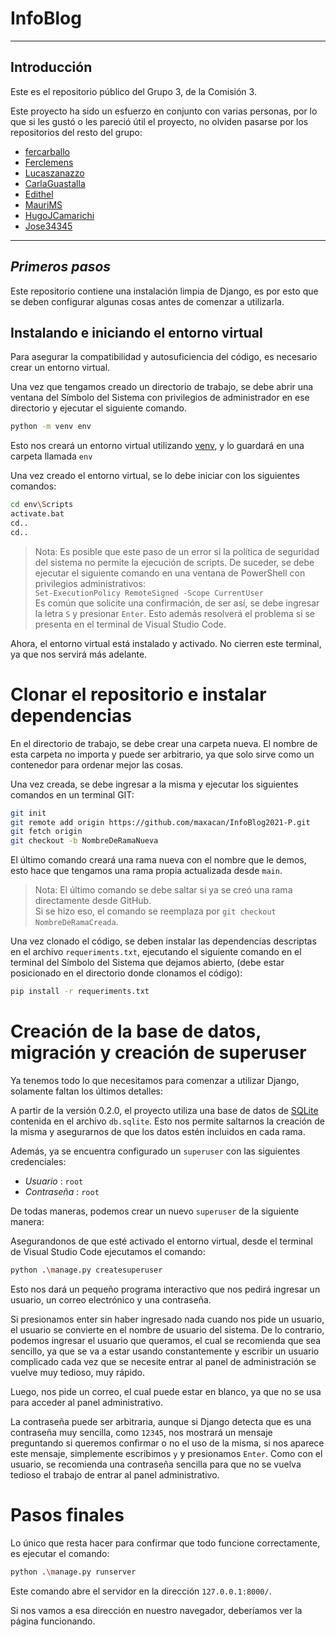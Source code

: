 # InfoBlog 
___
## Introducción

Este es el repositorio público del Grupo 3, de la Comisión 3.

Este proyecto ha sido un esfuerzo en conjunto con varias personas, por lo que si les gustó o les pareció útil el proyecto, no olviden pasarse por los repositorios del resto del grupo:

 - [fercarballo]  
 - [Ferclemens]  
 - [Lucaszanazzo]  
 - [CarlaGuastalla]  
 - [Edithel]  
 - [MauriMS]  
 - [HugoJCamarichi]  
 - [Jose34345]
___
## _Primeros pasos_

Este repositorio contiene una instalación limpia de Django, es por esto que se deben configurar algunas cosas antes de comenzar a utilizarla.

## Instalando e iniciando el entorno virtual

Para asegurar la compatibilidad y autosuficiencia del código, es necesario crear un entorno virtual.


Una vez que tengamos creado un directorio de trabajo, se debe abrir una ventana del Símbolo del Sistema con privilegios de administrador en ese directorio y ejecutar el siguiente comando.
```sh
python -m venv env
```
Esto nos creará un entorno virtual utilizando [venv], y lo guardará en una carpeta llamada `env`


Una vez creado el entorno virtual, se lo debe iniciar con los siguientes comandos:

```sh
cd env\Scripts
activate.bat
cd..
cd..
```

> Nota: Es posible que este paso de un error si la política 
> de seguridad del sistema no permite la ejecución de scripts.
> De suceder, se debe ejecutar el siguiente comando en una 
> ventana de PowerShell con privilegios administrativos:  
> ```Set-ExecutionPolicy RemoteSigned -Scope CurrentUser```  
> Es común que solicite una confirmación, de ser así, se debe ingresar 
la letra `S` y presionar `Enter`.
> Esto además resolverá el problema si se presenta en el terminal
de Visual Studio Code.

Ahora, el entorno virtual está instalado y activado. No cierren este terminal, ya que nos servirá más adelante.

# Clonar el repositorio e instalar dependencias

En el directorio de trabajo, se debe crear una carpeta nueva.
El nombre de esta carpeta no importa y puede ser arbitrario, ya que solo sirve como un contenedor para ordenar mejor las cosas.

Una vez creada, se debe ingresar a la misma y ejecutar los siguientes comandos en un terminal GIT:


```sh
git init
git remote add origin https://github.com/maxacan/InfoBlog2021-P.git
git fetch origin
git checkout -b NombreDeRamaNueva
```
El último comando creará una rama nueva con el nombre que le demos, esto hace que tengamos una rama propia actualizada desde `main`.  

> Nota: El último comando se debe saltar si ya se creó una rama directamente desde GitHub.  
> Si se hizo eso, el comando se reemplaza por `git checkout NombreDeRamaCreada`.

Una vez clonado el código, se deben instalar las dependencias descriptas en el archivo `requeriments.txt`, ejecutando el siguiente comando en el terminal del Símbolo del Sistema que dejamos abierto, (debe estar posicionado en el directorio donde clonamos el código):


```sh
pip install -r requeriments.txt
```

# Creación de la base de datos, migración y creación de superuser

Ya tenemos todo lo que necesitamos para comenzar a utilizar Django, solamente faltan los últimos detalles:

A partir de la versión 0.2.0, el proyecto utiliza una base de datos de [SQLite] contenida en el archivo `db.sqlite`. Esto nos permite saltarnos la creación de la misma y asegurarnos de que los datos estén incluidos en cada rama.

Además, ya se encuentra configurado un `superuser` con las siguientes credenciales:

- *Usuario* : `root`
- *Contraseña* : `root`

De todas maneras, podemos crear un nuevo `superuser` de la siguiente manera:

Asegurandonos de que esté activado el entorno virtual, desde el terminal de Visual Studio Code ejecutamos el comando: 
```sh
python .\manage.py createsuperuser
```

Esto nos dará un pequeño programa interactivo que nos pedirá ingresar un usuario, un correo electrónico y una contraseña.

Si presionamos enter sin haber ingresado nada cuando nos pide un usuario, el usuario se convierte en el nombre de usuario del sistema. De lo contrario, podemos ingresar el usuario que queramos, el cual se recomienda que sea sencillo, ya que se va a estar usando constantemente y escribir un usuario complicado cada vez que se necesite entrar al panel de administración se vuelve muy tedioso, muy rápido.


Luego, nos pide un correo, el cual puede estar en blanco, ya que no se usa para acceder al panel administrativo.

La contraseña puede ser arbitraria, aunque si Django detecta que es una contraseña muy sencilla, como `12345`, nos mostrará un mensaje preguntando si queremos confirmar o no el uso de la misma, si nos aparece este mensaje, simplemente escribimos `y` y presionamos `Enter`.
Como con el usuario, se recomienda una contraseña sencilla para que no se vuelva tedioso el trabajo de entrar al panel administrativo.

# Pasos finales

Lo único que resta hacer para confirmar que todo funcione correctamente, es ejecutar el comando:
```sh
python .\manage.py runserver
```
Este comando abre el servidor en la dirección `127.0.0.1:8000/`.

Si nos vamos a esa dirección en nuestro navegador, deberíamos ver la página funcionando.

[//]: #
[venv]: <https://docs.python.org/es/3/library/venv.html>
[SQLite]: <https://www.sqlite.org/about.html>
[fercarballo]: <https://github.com/fercarballo>
[Ferclemens]: <https://github.com/Ferclemens>
[Lucaszanazzo]: <https://github.com/Lucaszanazzo>
[CarlaGuastalla]: <https://github.com/CarlaGuastalla>
[Edithel]: <https://github.com/edithel>
[MauriMS]: <https://github.com/MauriMS>
[HugoJCamarichi]: <https://github.com/HugoJCamarichi>
[Jose34345]: <https://github.com/Jose34345>
